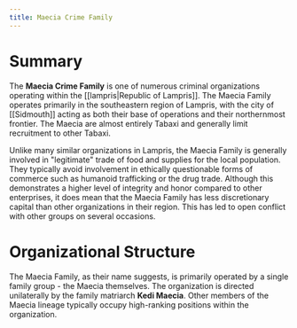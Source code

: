 ```yaml
---
title: Maecia Crime Family
---
```


# Summary
The **Maecia Crime Family** is one of numerous criminal organizations operating within the [[lampris|Republic of Lampris]]. The Maecia Family operates primarily in the southeastern region of Lampris, with the city of [[Sidmouth]] acting as both their base of operations and their northernmost frontier. The Maecia are almost entirely Tabaxi and generally limit recruitment to other Tabaxi. 

Unlike many similar organizations in Lampris, the Maecia Family is generally involved in "legitimate" trade of food and supplies for the local population. They typically avoid involvement in ethically questionable forms of commerce such as humanoid trafficking or the drug trade. Although this demonstrates a higher level of integrity and honor compared to other enterprises, it does mean that the Maecia Family has less discretionary capital than other organizations in their region. This has led to open conflict with other groups on several occasions.

# Organizational Structure
The Maecia Family, as their name suggests, is primarily operated by a single family group - the Maecia themselves. The organization is directed unilaterally by the family matriarch **Kedi Maecia**. Other members of the Maecia lineage typically occupy high-ranking positions within the organization. 